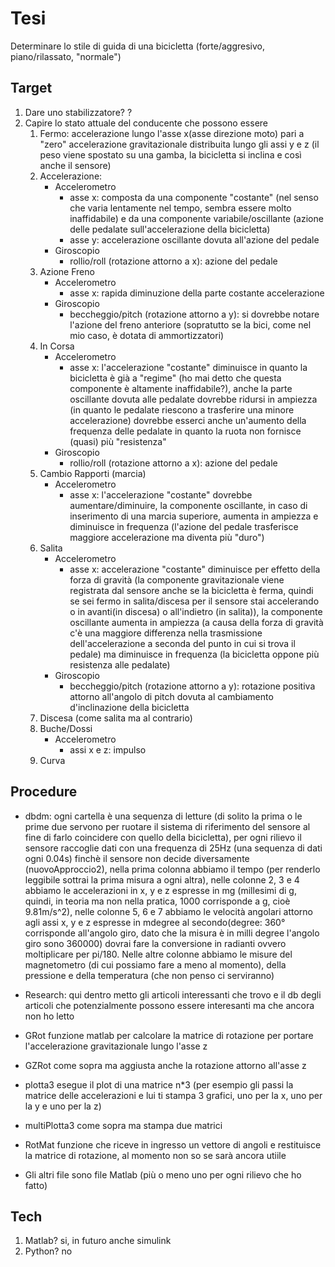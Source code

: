 # Tesi
Determinare lo stile di guida di una bicicletta (forte/aggresivo, piano/rilassato, "normale")

## Target
1. Dare uno stabilizzatore? ?
2. Capire lo stato attuale del conducente che possono essere
   1. Fermo: accelerazione lungo l'asse x(asse direzione moto) pari a "zero" accelerazione gravitazionale distribuita lungo gli assi y e z (il peso viene spostato su una gamba, la bicicletta si inclina e così anche il sensore)
   2. Accelerazione:
      * Accelerometro
         - asse x: composta da una componente "costante" (nel senso che varia lentamente nel tempo, sembra essere molto inaffidabile) e da una componente variabile/oscillante (azione delle pedalate sull'accelerazione della bicicletta)
         - asse y: accelerazione oscillante dovuta all'azione del pedale
      * Giroscopio
         - rollio/roll (rotazione attorno a x): azione del pedale
   3. Azione Freno
      * Accelerometro
         - asse x: rapida diminuzione della parte costante accelerazione
      * Giroscopio
         - beccheggio/pitch (rotazione attorno a y): si dovrebbe notare l'azione del freno anteriore (sopratutto se la bici, come nel mio caso, è dotata di ammortizzatori)
   4. In Corsa
      * Accelerometro
         - asse x: l'accelerazione "costante" diminuisce in quanto la bicicletta è già a "regime" (ho mai detto che questa componente è altamente inaffidabile?), anche la parte oscillante dovuta alle pedalate dovrebbe ridursi in ampiezza (in quanto le pedalate riescono a trasferire una minore accelerazione) dovrebbe esserci anche un'aumento della frequenza delle pedalate in quanto la ruota non fornisce (quasi) più "resistenza"
      * Giroscopio
         - rollio/roll (rotazione attorno a x): azione del pedale
   5. Cambio Rapporti (marcia)
      * Accelerometro
         - asse x: l'accelerazione "costante" dovrebbe aumentare/diminuire, la componente oscillante, in caso di inserimento di una marcia superiore, aumenta in ampiezza e diminuisce in frequenza (l'azione del pedale trasferisce maggiore accelerazione ma diventa più "duro")
   6. Salita
      * Accelerometro
         - asse x: accelerazione "costante" diminuisce per effetto della forza di gravità (la componente gravitazionale viene registrata dal sensore anche se la bicicletta è ferma, quindi se sei fermo in salita/discesa per il sensore stai accelerando o in avanti(in discesa) o all'indietro (in salita)), la componente oscillante aumenta in ampiezza (a causa della forza di gravità c'è una maggiore differenza nella trasmissione dell'accelerazione a seconda del punto in cui si trova il pedale) ma diminuisce in frequenza (la bicicletta oppone più resistenza alle pedalate)
      * Giroscopio
         - beccheggio/pitch (rotazione attorno a y): rotazione positiva attorno all'angolo di pitch dovuta al cambiamento d'inclinazione della bicicletta
   7. Discesa (come salita ma al contrario)
   8. Buche/Dossi
      * Accelerometro
         - assi x e z: impulso
   9. Curva


## Procedure
   - dbdm: ogni cartella è una sequenza di letture (di solito la prima o le prime due servono per ruotare il sistema di riferimento del sensore al fine di farlo coincidere con quello della bicicletta), per ogni rilievo il sensore raccoglie dati con una frequenza di 25Hz (una sequenza di dati ogni 0.04s) finchè il sensore non decide diversamente (nuovoApproccio2), nella prima colonna abbiamo il tempo (per renderlo leggibile sottrai la prima misura a ogni altra), nelle colonne 2, 3 e 4 abbiamo le accelerazioni in x, y e z espresse in mg (millesimi di g, quindi, in teoria ma non nella pratica, 1000 corrisponde a g, cioè 9.81m/s^2), nelle colonne 5, 6 e 7 abbiamo le velocità angolari attorno agli assi x, y e z espresse in mdegree al secondo(degree: 360° corrisponde all'angolo giro, dato che la misura è in milli degree l'angolo giro sono 360000) dovrai fare la conversione in radianti ovvero moltiplicare per pi/180. Nelle altre colonne abbiamo le misure del magnetometro (di cui possiamo fare a meno al momento), della pressione e della temperatura (che non penso ci serviranno)
   
   - Research: qui dentro metto gli articoli interessanti che trovo e il db degli articoli che potenzialmente possono essere interesanti ma che ancora non ho letto

   - GRot funzione matlab per calcolare la matrice di rotazione per portare l'accelerazione gravitazionale lungo l'asse z
   - GZRot come sopra ma aggiusta anche la rotazione attorno all'asse z
   
   - plotta3 esegue il plot di una matrice n*3 (per esempio gli passi la matrice delle accelerazioni e lui ti stampa 3 grafici, uno per la x, uno per la y e uno per la z)
   - multiPlotta3 come sopra ma stampa due matrici

   - RotMat funzione che riceve in ingresso un vettore di angoli e restituisce la matrice di rotazione, al momento non so se sarà ancora utiile

   - Gli altri file sono file Matlab (più o meno uno per ogni rilievo che ho fatto)
## Tech
1. Matlab? si, in futuro anche simulink
2. Python? no
